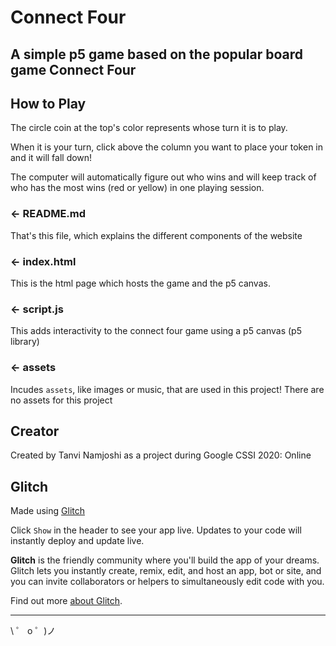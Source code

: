 # Connect Four

## A simple p5 game based on the popular board game Connect Four

## How to Play 

The circle coin at the top's color represents whose turn it is to play. 

When it is your turn, click above the column you want to place your token in and it will fall down! 

The computer will automatically figure out who wins and will keep track of who has the most wins (red or yellow) in one playing session.

### ← README.md

That's this file, which explains the different components of the website

### ← index.html

This is the html page which hosts the game and the p5 canvas.

### ← script.js

This adds interactivity to the connect four game using a p5 canvas (p5 library)

### ← assets

Incudes `assets`, like images or music, that are used in this project! There are no assets for this project

## Creator

Created by Tanvi Namjoshi as a project during Google CSSI 2020: Online

## Glitch

Made using [Glitch](https://glitch.com/)

Click `Show` in the header to see your app live. Updates to your code will instantly deploy and update live.

**Glitch** is the friendly community where you'll build the app of your dreams. Glitch lets you instantly create, remix, edit, and host an app, bot or site, and you can invite collaborators or helpers to simultaneously edit code with you.

Find out more [about Glitch](https://glitch.com/about).

---

\ ゜ o ゜)ノ
